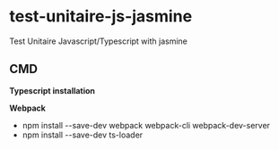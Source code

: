 # test-unitaire-js-jasmine
Test Unitaire Javascript/Typescript with jasmine

## CMD
**Typescript installation**

**Webpack**
- npm install --save-dev webpack webpack-cli webpack-dev-server
- npm install --save-dev ts-loader
